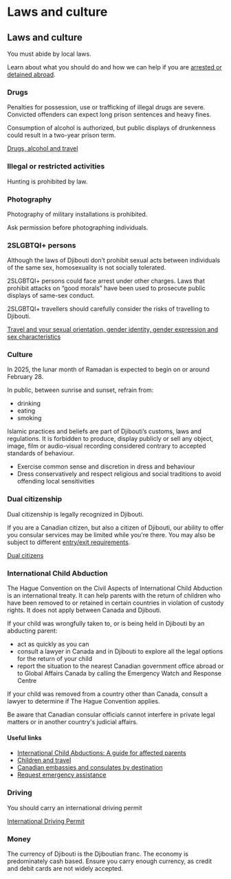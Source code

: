 # Laws and culture

## Laws and culture

You must abide by local laws.

Learn about what you should do and how we can help if you are [arrested or detained abroad](http://travel.gc.ca/assistance/emergency-info/arrest-detention).

### Drugs

Penalties for possession, use or trafficking of illegal drugs are severe. Convicted offenders can expect long prison sentences and heavy fines.

Consumption of alcohol is authorized, but public displays of drunkenness could result in a two-year prison term.

[Drugs, alcohol and travel](https://travel.gc.ca/travelling/health-safety/drugs)

### Illegal or restricted activities

Hunting is prohibited by law.

### Photography

Photography of military installations is prohibited.

Ask permission before photographing individuals.

### 2SLGBTQI+ persons

Although the laws of Djibouti don’t prohibit sexual acts between individuals of the same sex, homosexuality is not socially tolerated.

2SLGBTQI+ persons could face arrest under other charges. Laws that prohibit attacks on “good morals” have been used to prosecute public displays of same-sex conduct.

2SLGBTQI+ travellers should carefully consider the risks of travelling to Djibouti.

[Travel and your sexual orientation, gender identity, gender expression and sex characteristics](https://travel.gc.ca/travelling/health-safety/lgbt-travel)

### Culture

In 2025, the lunar month of Ramadan is expected to begin on or around February 28.

In public, between sunrise and sunset, refrain from:

* drinking
* eating
* smoking

Islamic practices and beliefs are part of Djibouti’s customs, laws and regulations. It is forbidden to produce, display publicly or sell any object, image, film or audio-visual recording considered contrary to accepted standards of behaviour.

* Exercise common sense and discretion in dress and behaviour
* Dress conservatively and respect religious and social traditions to avoid offending local sensitivities

### Dual citizenship

Dual citizenship is legally recognized in Djibouti.

If you are a Canadian citizen, but also a citizen of Djibouti, our ability to offer you consular services may be limited while you're there. You may also be subject to different [entry/exit requirements](#entryexit).

[Dual citizens](http://travel.gc.ca/travelling/documents/dual-citizenship)

### International Child Abduction

The Hague Convention on the Civil Aspects of International Child Abduction is an international treaty. It can help parents with the return of children who have been removed to or retained in certain countries in violation of custody rights. It does not apply between Canada and Djibouti.

If your child was wrongfully taken to, or is being held in Djibouti by an abducting parent:

* act as quickly as you can
* consult a lawyer in Canada and in Djibouti to explore all the legal options for the return of your child
* report the situation to the nearest Canadian government office abroad or to Global Affairs Canada by calling the Emergency Watch and Response Centre

If your child was removed from a country other than Canada, consult a lawyer to determine if The Hague Convention applies.

Be aware that Canadian consular officials cannot interfere in private legal matters or in another country's judicial affairs.

#### Useful links

* [International Child Abductions: A guide for affected parents](https://travel.gc.ca/travelling/publications/international-child-abductions)
* [Children and travel](https://travel.gc.ca/travelling/children)
* [Canadian embassies and consulates by destination](https://travel.gc.ca/assistance/embassies-consulates)
* [Request emergency assistance](https://travel.gc.ca/assistance/emergency-assistance)

### 

### Driving

You should carry an international driving permit

[International Driving Permit](https://travel.gc.ca/travelling/documents/international-driving-permit)

### Money

The currency of Djibouti is the Djiboutian franc. The economy is predominately cash based. Ensure you carry enough currency, as credit and debit cards are not widely accepted.